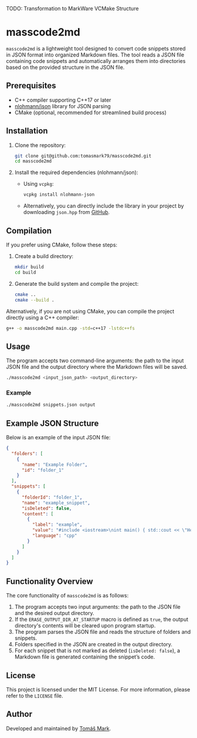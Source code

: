 TODO: Transformation to MarkWare VCMake Structure


# masscode2md

`masscode2md` is a lightweight tool designed to convert code snippets stored in JSON format into organized Markdown files. The tool reads a JSON file containing code snippets and automatically arranges them into directories based on the provided structure in the JSON file.

## Prerequisites

- C++ compiler supporting C++17 or later
- [nlohmann/json](https://github.com/nlohmann/json) library for JSON parsing
- CMake (optional, recommended for streamlined build process)

## Installation

1. Clone the repository:

   ```sh
   git clone git@github.com:tomasmark79/masscode2md.git
   cd masscode2md
   ```

2. Install the required dependencies (nlohmann/json):

   - Using `vcpkg`:

     ```sh
     vcpkg install nlohmann-json
     ```

   - Alternatively, you can directly include the library in your project by downloading `json.hpp` from [GitHub](https://github.com/nlohmann/json/releases).

## Compilation

If you prefer using CMake, follow these steps:

1. Create a build directory:

   ```sh
   mkdir build
   cd build
   ```

2. Generate the build system and compile the project:

   ```sh
   cmake ..
   cmake --build .
   ```

Alternatively, if you are not using CMake, you can compile the project directly using a C++ compiler:

```sh
g++ -o masscode2md main.cpp -std=c++17 -lstdc++fs
```

## Usage

The program accepts two command-line arguments: the path to the input JSON file and the output directory where the Markdown files will be saved.

```sh
./masscode2md <input_json_path> <output_directory>
```

### Example

```sh
./masscode2md snippets.json output
```

## Example JSON Structure

Below is an example of the input JSON file:

```json
{
  "folders": [
    {
      "name": "Example Folder",
      "id": "folder_1"
    }
  ],
  "snippets": [
    {
      "folderId": "folder_1",
      "name": "example_snippet",
      "isDeleted": false,
      "content": [
        {
          "label": "example",
          "value": "#include <iostream>\nint main() { std::cout << \"Hello, World!\"; return 0; }",
          "language": "cpp"
        }
      ]
    }
  ]
}
```

## Functionality Overview

The core functionality of `masscode2md` is as follows:

1. The program accepts two input arguments: the path to the JSON file and the desired output directory.
2. If the `ERASE_OUTPUT_DIR_AT_STARTUP` macro is defined as `true`, the output directory's contents will be cleared upon program startup.
3. The program parses the JSON file and reads the structure of folders and snippets.
4. Folders specified in the JSON are created in the output directory.
5. For each snippet that is not marked as deleted (`isDeleted: false`), a Markdown file is generated containing the snippet’s code.

## License

This project is licensed under the MIT License. For more information, please refer to the `LICENSE` file.

## Author

Developed and maintained by [Tomáš Mark](git@github.com:tomasmark79/masscode2md.git).
